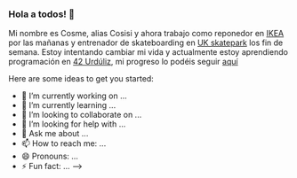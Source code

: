 ### Hola a todos! 👋

Mi nombre es Cosme, alias Cosisi y ahora trabajo como reponedor en [IKEA](https://www.ikea.es/) por las mañanas y entrenador de skateboarding en [UK skatepark](https://ukskatepark.es/) los fin de semana.
Estoy intentando cambiar mi vida y actualmente estoy aprendiendo programación en [42 Urdúliz](https://www.42urduliz.com/), mi progreso lo podéis seguir [aquí](https://profile.intra.42.fr/)

Here are some ideas to get you started:

- 🔭 I’m currently working on ...
- 🌱 I’m currently learning ...
- 👯 I’m looking to collaborate on ...
- 🤔 I’m looking for help with ...
- 💬 Ask me about ...
- 📫 How to reach me: ...
- 😄 Pronouns: ...
- ⚡ Fun fact: ...
-->

